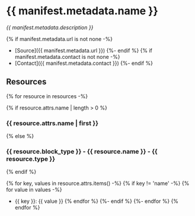 # {{ manifest.metadata.name }}

*{{ manifest.metadata.description }}*

{% if manifest.metadata.url is not none -%}
* [Source]({{ manifest.metadata.url }})
{%- endif %}
{% if manifest.metadata.contact is not none -%}
* [Contact]({{ manifest.metadata.contact }})
{%- endif %}

## Resources

{% for resource in resources -%}

{% if resource.attrs.name | length > 0 %}
### {{ resource.attrs.name | first }}
{% else %}
### {{ resource.block_type }} - {{ resource.name }} - {{ resource.type }}
{% endif %}

{% for key, values in resource.attrs.items() -%}
{% if key != 'name' -%}
{% for value in values -%}
* {{ key }}: {{ value }}
{% endfor %}
{%- endif %}
{%- endfor %}
{% endfor %}
